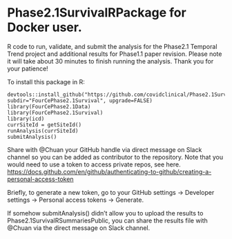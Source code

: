 # Phase2.1SurvivalRPackage for Docker user.
R code to run, validate, and submit the analysis for the Phase2.1 Temporal Trend project and additional results for Phase1.1 paper revision. Please note it will take about 30 minutes to finish running the analysis. Thank you for your patience!

To install this package in R:

```
devtools::install_github("https://github.com/covidclinical/Phase2.1SurvivalRPackage", subdir="FourCePhase2.1Survival", upgrade=FALSE)
library(FourCePhase2.1Data)
library(FourCePhase2.1Survival)
library(icd)
currSiteId = getSiteId()
runAnalysis(currSiteId)
submitAnalysis()
```

Share with @Chuan your GitHub handle via direct message on Slack channel so you can be added as contributor to the repository. Note that you would need to use a token to access private repos, see here. https://docs.github.com/en/github/authenticating-to-github/creating-a-personal-access-token

Briefly, to generate a new token, go to your GitHub settings -> Developer settings -> Personal access tokens -> Generate.

If somehow submitAnalysis() didn’t allow you to upload the results to Phase2.1SurvivalRSummariesPublic, you can share the results file with @Chuan via the direct message on Slack channel.

